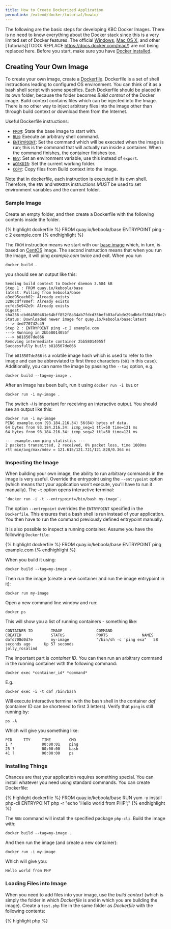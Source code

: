 ```yaml
---
title: How to Create Dockerized Application
permalink: /extend/docker/tutorial/howto/
---
```


The following are the basic steps for developing KBC Docker Images. There is no need to know everything about the Docker stack since this is a very limited set of Docker features.
The official [Windows](https://docs.docker.com/windows/step_one/), 
[Mac OS X](https://docs.docker.com/mac/), and other [Tutorials](TODO: REPLACE https://docs.docker.com/mac/) are not being replaced here.
Before you start, make sure you have [Docker installed](/extend/docker/tutorial/setup/). 

## Creating Your Own Image
To create your own image, create a [Dockerfile](https://docs.docker.com/engine/reference/builder/). 
Dockerfile is a set of shell instructions leading to configured OS environment. You can think of it as a 
bash shell script with some specifics. Each Dockerfile should be placed in its own folder, because the folder 
becomes *Build context* of the Docker image. Build context contains files which can be injected into the 
Image. There is no other way to inject arbitrary files into the image other than through build 
context or download them from the Internet.

Useful Dockerfile instructions:

- [`FROM`](https://docs.docker.com/engine/reference/builder/#from): State the base image to start with.
- [`RUN`](https://docs.docker.com/engine/reference/builder/#run): Execute an arbitrary shell command.
- [`ENTRYPOINT`](https://docs.docker.com/engine/reference/builder/#entrypoint): Set the command which 
will be executed when the image is run; this is the command that will actually run inside a container.
When the command finishes, the container finishes too.
- [`ENV`](https://docs.docker.com/engine/reference/builder/#env): Set an environment variable, use this instead of `export`.
- [`WORKDIR`](https://docs.docker.com/engine/reference/builder/#workdir): Set the current working folder.
- [`COPY`](https://docs.docker.com/engine/reference/builder/#copy): Copy files from Build context into the image.

Note that in dockerfile, each instruction is executed in its own shell. Therefore, the
`ENV` and `WORKDIR` instructions *MUST* be used to set environment variables and the current folder.

### Sample Image
Create an empty folder, and then create a Dockerfile with the following contents inside the folder.

{% highlight dockerfile %}
FROM quay.io/keboola/base
ENTRYPOINT ping -c 2 example.com
{% endhighlight %}

The `FROM` instruction means we start with our [base image](https://quay.io/repository/keboola/base)
which, in turn, is based on [CentOS](https://hub.docker.com/_/centos/) image. 
The second instruction means that when you run the image, it will ping _example.com_ twice and exit. 
When you run
 
    docker build .
    
you should see an output like this:

    Sending build context to Docker daemon 3.584 kB
    Step 1 : FROM quay.io/keboola/base
    latest: Pulling from keboola/base
    a3ed95caeb02: Already exists
    3286cdf780ef: Already exists
    ecfdc5e942e9: Already exists
    Digest: sha256:cbd64500481e64bff852f8a34ab7fdcd35befb03afabde29adb6cf33643f8e2d
    Status: Downloaded newer image for quay.io/keboola/base:latest
    ---> 4ed770742c49
    Step 2 : ENTRYPOINT ping -c 2 example.com
    ---> Running in 2bb58014055f
    ---> b818507de866
    Removing intermediate container 2bb58014055f
    Successfully built b818507de866

The `b818507de866` is a volatile image hash which is used to refer to the image and can be abbreviated to first three 
characters (`b81` in this case).
Additionally, you can name the image by passing the `--tag` option, e.g. 

    docker build --tag=my-image .

After an image has been built, run it using `docker run -i b81` or 

    docker run -i my-image . 
     
The switch _-i_ is important for receiving an interactive output. You should see an output like this:

    docker run -i my-image
    PING example.com (93.184.216.34) 56(84) bytes of data.
    64 bytes from 93.184.216.34: icmp_seq=1 ttl=50 time=121 ms
    64 bytes from 93.184.216.34: icmp_seq=2 ttl=50 time=121 ms

    --- example.com ping statistics ---
    2 packets transmitted, 2 received, 0% packet loss, time 1000ms
    rtt min/avg/max/mdev = 121.615/121.721/121.828/0.364 ms

### Inspecting the Image
When building your own image, the ability to run arbitrary commands in the image is very useful. Override the entrypoint using the `--entrypoint` 
option (which means that your application won't execute, you'll have to run it manually). The `-t`
option opens **i**nteractive **t**erminal: 

    `docker run -i -t --entrypoint=/bin/bash my-image`.

The option `--entrypoint` overrides the `ENTRYPOINT` specified in the `Dockerfile`. This ensures that a
bash shell is run instead of your application. You then have to run the command previously defined
entrypoint manually. 

It is also possible to inspect a running container. Assume you have the following `Dockerfile`:

{% highlight dockerfile %}
FROM quay.io/keboola/base
ENTRYPOINT ping example.com
{% endhighlight %}
 
When you build it using:
    
    docker build --tag=my-image .
    
Then run the image (create a new container and run the image entrypoint in it):

    docker run my-image
    
Open a new command line window and run:

    docker ps
    
This will show you a list of running containers - something like:

    CONTAINER ID        IMAGE               COMMAND                  CREATED             STATUS              PORTS               NAMES
    dafd708d0d7e        my-image            "/bin/sh -c 'ping exa"   58 seconds ago      Up 57 seconds                           jolly_rosalind

The important part is *container ID*. You can then run an arbitrary command in the running container with
the following command:

    docker exec *container_id* *command*

E.g.

    docker exec -i -t daf /bin/bash

Will execute **i**nteractive **t**erminal with the bash shell in the container *daf* (container ID can 
be shortened to first 3 letters). Verify that `ping` is still running by: 

    ps -A
    
Which will give you something like:
    
    PID     TTY     TIME        CMD
    1 ?             00:00:01    ping
    25 ?            00:00:00    bash
    41 ?            00:00:00    ps
   

### Installing Things
Chances are that your application requires something special. You can install whatever you need
using standard commands. You can create Dockerfile:

{% highlight dockerfile %}
FROM quay.io/keboola/base
RUN yum -y install php-cli
ENTRYPOINT php -r "echo 'Hello world from PHP';"
{% endhighlight %}

The `RUN` command will install the specified package `php-cli`. Build the image with:

    docker build --tag=my-image . 
    
And then run the image (and create a new container):

    docker run -i my-image

Which will give you:
    
    Hello world from PHP


### Loading Files into Image 
When you need to add files into your image, use the *build context* (which is simply
the folder in which *Dockerfile* is and in which you are building the image). Create a `test.php`
file in the same folder as *Dockerfile* with the following contents: 

{% highlight php %}
<?php

echo "Hello world from PHP file";
{% endhighlight %}

Then change the Dockerfile to:

{% highlight dockerfile %}
FROM quay.io/keboola/base
RUN yum -y install php-cli
COPY . /home/
ENTRYPOINT php /home/test.php
{% endhighlight %}

The `COPY` command copies the entire contents of the folder with Dockerfile into the `/home/`
folder inside the image. The `ENTRYPOINT` command then simply executes the file when the image 
is run. When you `docker build` and `docker run` the image, you will receive:

    Hello world from PHP file


## Dockerfile gotchas

- Make absolutely sure that the *Dockerfile* script requires no interaction.
- Each Dockerfile instruction runs in its own shell and there is no state maintained between them. 
This means that e.g. having `RUN export foo=bar` makes no sense. Use `ENV foo=bar` instruction
to create environment variables.
- When you look at the [existing dockerfiles](https://github.com/keboola/docker-base-php70/blob/master/Dockerfile), 
you will realize that commands are squashed together 
to a [single instruction](https://github.com/keboola/docker-base-php70/blob/master/Dockerfile#L9). This is 
because each instruction creates a *layer* and there is a limited number of layers (layers are counted for the base 
images too). However, this approach makes debugging more complicated. So, you better start with having:

    RUN instruction1
    RUN instruction2

and only once you are sure the image builds correctly and you are happy with the result, change this to:

{% highlight dockerfile %}
RUN instruction1 \
    && instruction2
{% endhighlight %}        

- When you refer to files on the Internet, make sure they are available publicly, so that the image can be 
rebuilt by a Docker registry.
- Be careful about storing private things in the image (like credentials or keys); they will remain in 
the image unless you delete them.
- Be sure to delete temporary files, as they bloat the image. That's why we add `yum clean all` everywhere.
- Consult 
the [Dockerfile Best Practices](https://docs.docker.com/engine/userguide/eng-image/dockerfile_best-practices/) 
for more detailed information 

The above code is available in a [sample repository](https://github.com/keboola/docs-docker-example-image).
Now that you are able to create dockerized applications, get yourself familiar with the
[docker registry](/extend/docker/tutorial/automated-build). 
